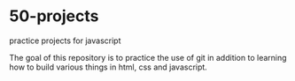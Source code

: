 # 50-projects
practice projects for javascript

The goal of this repository is to practice the use of git in addition to learning how to build various things in html, css and javascript.
